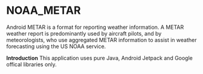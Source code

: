 # NOAA_METAR
Android METAR is a format for reporting weather information. A METAR weather report is predominantly used by aircraft pilots, and by meteorologists,
who use aggregated METAR information to assist in weather forecasting using the US NOAA service.

**Introduction**
This application uses pure Java, Android Jetpack and Google offical libraries only.




